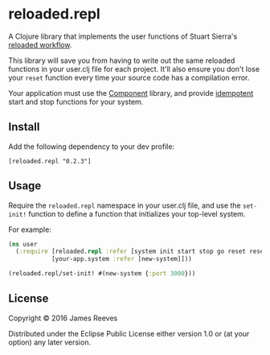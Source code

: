# reloaded.repl

A Clojure library that implements the user functions of Stuart
Sierra's [reloaded workflow][1].

This library will save you from having to write out the same reloaded
functions in your user.clj file for each project. It'll also ensure
you don't lose your `reset` function every time your source code has a
compilation error.

Your application must use the [Component][2] library, and provide
[idempotent][3] start and stop functions for your system.

[1]: http://thinkrelevance.com/blog/2013/06/04/clojure-workflow-reloaded
[2]: https://github.com/stuartsierra/component
[3]: https://en.wikipedia.org/wiki/Idempotence

## Install

Add the following dependency to your dev profile:

    [reloaded.repl "0.2.3"]

## Usage

Require the `reloaded.repl` namespace in your user.clj file, and use
the `set-init!` function to define a function that initializes your
top-level system.

For example:

```clojure
(ns user
  (:require [reloaded.repl :refer [system init start stop go reset reset-all]]
            [your-app.system :refer [new-system]]))

(reloaded.repl/set-init! #(new-system {:port 3000}))
```

## License

Copyright © 2016 James Reeves

Distributed under the Eclipse Public License either version 1.0 or (at
your option) any later version.
